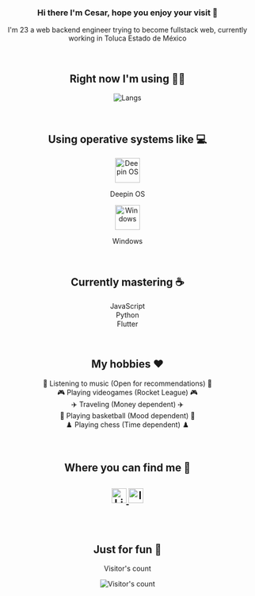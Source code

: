 <h3 align="center"> Hi there I'm Cesar, hope you enjoy your visit 👋 </h3>
<p align="center"> I'm 23 a web backend engineer trying to become fullstack web, currently working in Toluca Estado de México </p>
</br>

<h2 align="center"> Right now I'm using 👨‍💼 </h2>
<p align="center"><img src="https://github-readme-stats.vercel.app/api/top-langs/?username=Cesar98&langs_count=10&theme=tokyonight&layout=compact" alt="Langs" /></p>
</br>

<h2 align="center"> Using operative systems like 💻 </h2>
<p align="center">
  <img src="https://upload.wikimedia.org/wikipedia/commons/thumb/f/f5/Deepin_logo.svg/1050px-Deepin_logo.svg.png" width="50" alt="Deepin OS" />
</br>
<p align="center">
  Deepin OS
</p>
</p>

<p align="center">
  <img src="https://upload.wikimedia.org/wikipedia/commons/thumb/5/5f/Windows_logo_-_2012.svg/2048px-Windows_logo_-_2012.svg.png" width="50" alt="Windows" />
  </br>
<p align="center">
  Windows
</p>
</p>

</br>

<h2 align="center"> Currently mastering ☕ </h2>
<p align="center">
  <img src="https://upload.wikimedia.org/wikipedia/commons/thumb/9/99/Unofficial_JavaScript_logo_2.svg/1200px-Unofficial_JavaScript_logo_2.svg.png" width="15" /> JavaScript <img src="https://upload.wikimedia.org/wikipedia/commons/thumb/9/99/Unofficial_JavaScript_logo_2.svg/1200px-Unofficial_JavaScript_logo_2.svg.png" width="15" />
  </br>
  <img src="https://upload.wikimedia.org/wikipedia/commons/thumb/c/c3/Python-logo-notext.svg/1200px-Python-logo-notext.svg.png" width="15" /> Python <img src="https://upload.wikimedia.org/wikipedia/commons/thumb/c/c3/Python-logo-notext.svg/1200px-Python-logo-notext.svg.png" width="15" />
  </br>
  <img src="https://static.cdnlogo.com/logos/f/30/flutter.svg" width="15" /> Flutter <img src="https://static.cdnlogo.com/logos/f/30/flutter.svg" width="15" />
</p>
</br>

<h2 align="center"> My hobbies ❤️ </h2>
<p align="center">
  🎵 Listening to music (Open for recommendations) 🎵
  </br>
  🎮 Playing videogames (Rocket League) 🎮
  </br>
  ✈️ Traveling (Money dependent) ✈️
  </br>
  🏀 Playing basketball (Mood dependent) 🏀
  </br>
  ♟️ Playing chess (Time dependent) ♟️
</p>
</br>

<h2 align="center"> Where you can find me 🧔 <h2>
<p align="center">
  <a href="https://www.linkedin.com/in/cesar-alvarez-b4922a217/">
    <img src="https://cdn-icons-png.flaticon.com/512/174/174857.png" alt="Linkedin profile" height="30" width="30">
  </a>
  <a href="https://www.instagram.com/cuar__cuar/">
    <img src="https://ladatacuenta.com/wp-content/uploads/2021/01/instagram-logo-png-transparent-0.png" alt="Instagram profile" height="30" width="30">
  </a>
</p>
</br>

<h2 align="center"> Just for fun 🐶 </h2>
<p align="center"> Visitor's count </p>
<p align="center">
  <img src="https://profile-counter.glitch.me/{Cesar98}/count.svg" alt="Visitor's count" />
</p>

